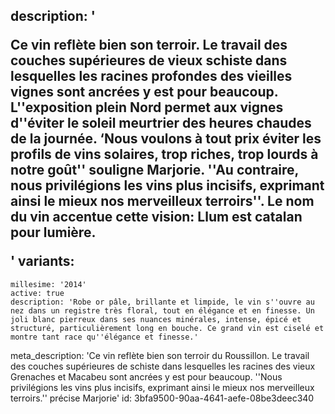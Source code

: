description: '<p>Ce vin reflète bien son terroir. Le travail des couches supérieures de vieux schiste dans lesquelles les racines profondes des vieilles vignes sont ancrées y est pour beaucoup. L''exposition plein Nord permet aux vignes d''éviter le soleil meurtrier des heures chaudes de la journée. ‘Nous voulons à tout prix éviter les profils de vins solaires, trop riches, trop lourds à notre goût'' souligne Marjorie. ''Au contraire, nous privilégions les vins plus incisifs, exprimant ainsi le mieux nos merveilleux terroirs''. Le nom du vin accentue cette vision: Llum est catalan pour lumière.</p>'
variants:
  -
    millesime: '2014'
    active: true
    description: 'Robe or pâle, brillante et limpide, le vin s''ouvre au nez dans un registre très floral, tout en élégance et en finesse. Un joli blanc pierreux dans ses nuances minérales, intense, épicé et structuré, particulièrement long en bouche. Ce grand vin est ciselé et montre tant race qu''élégance et finesse.'
meta_description: 'Ce vin reflète bien son terroir du Roussillon. Le travail des couches supérieures de schiste dans lesquelles les racines des vieux Grenaches et Macabeu sont ancrées y est pour beaucoup. ''Nous privilégions les vins plus incisifs, exprimant ainsi le mieux nos merveilleux terroirs.'' précise Marjorie'
id: 3bfa9500-90aa-4641-aefe-08be3deec340
